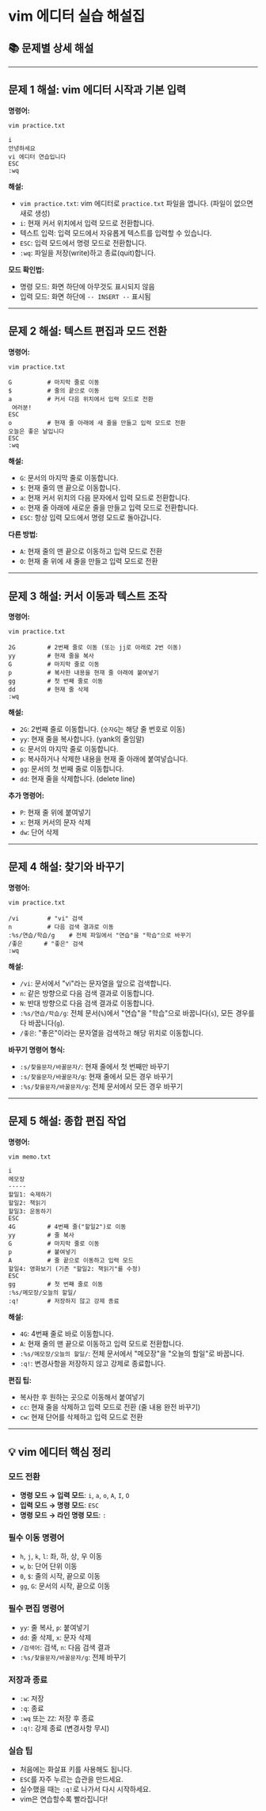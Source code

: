 # vim 에디터 실습 해설집

## 📚 문제별 상세 해설

---

## 문제 1 해설: vim 에디터 시작과 기본 입력

**명령어:**
```bash
vim practice.txt
```
```
i
안녕하세요
vi 에디터 연습입니다
ESC
:wq
```

**해설:**
- `vim practice.txt`: vim 에디터로 `practice.txt` 파일을 엽니다. (파일이 없으면 새로 생성)
- `i`: 현재 커서 위치에서 입력 모드로 전환합니다.
- 텍스트 입력: 입력 모드에서 자유롭게 텍스트를 입력할 수 있습니다.
- `ESC`: 입력 모드에서 명령 모드로 전환합니다.
- `:wq`: 파일을 저장(write)하고 종료(quit)합니다.

**모드 확인법:**
- 명령 모드: 화면 하단에 아무것도 표시되지 않음
- 입력 모드: 화면 하단에 `-- INSERT --` 표시됨

---

## 문제 2 해설: 텍스트 편집과 모드 전환

**명령어:**
```bash
vim practice.txt
```
```
G          # 마지막 줄로 이동
$          # 줄의 끝으로 이동
a          # 커서 다음 위치에서 입력 모드로 전환
 여러분!
ESC
o          # 현재 줄 아래에 새 줄을 만들고 입력 모드로 전환
오늘은 좋은 날입니다
ESC
:wq
```

**해설:**
- `G`: 문서의 마지막 줄로 이동합니다.
- `$`: 현재 줄의 맨 끝으로 이동합니다.
- `a`: 현재 커서 위치의 다음 문자에서 입력 모드로 전환합니다.
- `o`: 현재 줄 아래에 새로운 줄을 만들고 입력 모드로 전환합니다.
- `ESC`: 항상 입력 모드에서 명령 모드로 돌아갑니다.

**다른 방법:**
- `A`: 현재 줄의 맨 끝으로 이동하고 입력 모드로 전환
- `O`: 현재 줄 위에 새 줄을 만들고 입력 모드로 전환

---

## 문제 3 해설: 커서 이동과 텍스트 조작

**명령어:**
```bash
vim practice.txt
```
```
2G         # 2번째 줄로 이동 (또는 jj로 아래로 2번 이동)
yy         # 현재 줄을 복사
G          # 마지막 줄로 이동
p          # 복사한 내용을 현재 줄 아래에 붙여넣기
gg         # 첫 번째 줄로 이동
dd         # 현재 줄 삭제
:wq
```

**해설:**
- `2G`: 2번째 줄로 이동합니다. (`숫자G`는 해당 줄 번호로 이동)
- `yy`: 현재 줄을 복사합니다. (yank의 줄임말)
- `G`: 문서의 마지막 줄로 이동합니다.
- `p`: 복사하거나 삭제한 내용을 현재 줄 아래에 붙여넣습니다.
- `gg`: 문서의 첫 번째 줄로 이동합니다.
- `dd`: 현재 줄을 삭제합니다. (delete line)

**추가 명령어:**
- `P`: 현재 줄 위에 붙여넣기
- `x`: 현재 커서의 문자 삭제
- `dw`: 단어 삭제

---

## 문제 4 해설: 찾기와 바꾸기

**명령어:**
```bash
vim practice.txt
```
```
/vi        # "vi" 검색
n          # 다음 검색 결과로 이동
:%s/연습/학습/g    # 전체 파일에서 "연습"을 "학습"으로 바꾸기
/좋은      # "좋은" 검색
:wq
```

**해설:**
- `/vi`: 문서에서 "vi"라는 문자열을 앞으로 검색합니다.
- `n`: 같은 방향으로 다음 검색 결과로 이동합니다.
- `N`: 반대 방향으로 다음 검색 결과로 이동합니다.
- `:%s/연습/학습/g`: 전체 문서(`%`)에서 "연습"을 "학습"으로 바꿉니다(`s`), 모든 경우를 다 바꿉니다(`g`).
- `/좋은`: "좋은"이라는 문자열을 검색하고 해당 위치로 이동합니다.

**바꾸기 명령어 형식:**
- `:s/찾을문자/바꿀문자/`: 현재 줄에서 첫 번째만 바꾸기
- `:s/찾을문자/바꿀문자/g`: 현재 줄에서 모든 경우 바꾸기
- `:%s/찾을문자/바꿀문자/g`: 전체 문서에서 모든 경우 바꾸기

---

## 문제 5 해설: 종합 편집 작업

**명령어:**
```bash
vim memo.txt
```
```
i
메모장
-----
할일1: 숙제하기
할일2: 책읽기
할일3: 운동하기
ESC
4G         # 4번째 줄("할일2")로 이동
yy         # 줄 복사
G          # 마지막 줄로 이동
p          # 붙여넣기
A          # 줄 끝으로 이동하고 입력 모드
할일4: 영화보기 (기존 "할일2: 책읽기"를 수정)
ESC
gg         # 첫 번째 줄로 이동
:%s/메모장/오늘의 할일/
:q!        # 저장하지 않고 강제 종료
```

**해설:**
- `4G`: 4번째 줄로 바로 이동합니다.
- `A`: 현재 줄의 맨 끝으로 이동하고 입력 모드로 전환합니다.
- `:%s/메모장/오늘의 할일/`: 전체 문서에서 "메모장"을 "오늘의 할일"로 바꿉니다.
- `:q!`: 변경사항을 저장하지 않고 강제로 종료합니다.

**편집 팁:**
- 복사한 후 원하는 곳으로 이동해서 붙여넣기
- `cc`: 현재 줄을 삭제하고 입력 모드로 전환 (줄 내용 완전 바꾸기)
- `cw`: 현재 단어를 삭제하고 입력 모드로 전환

---

## 💡 vim 에디터 핵심 정리

### 모드 전환
- **명령 모드 → 입력 모드**: `i`, `a`, `o`, `A`, `I`, `O`
- **입력 모드 → 명령 모드**: `ESC`
- **명령 모드 → 라인 명령 모드**: `:`

### 필수 이동 명령어
- `h`, `j`, `k`, `l`: 좌, 하, 상, 우 이동
- `w`, `b`: 단어 단위 이동
- `0`, `$`: 줄의 시작, 끝으로 이동
- `gg`, `G`: 문서의 시작, 끝으로 이동

### 필수 편집 명령어
- `yy`: 줄 복사, `p`: 붙여넣기
- `dd`: 줄 삭제, `x`: 문자 삭제
- `/검색어`: 검색, `n`: 다음 검색 결과
- `:%s/찾을문자/바꿀문자/g`: 전체 바꾸기

### 저장과 종료
- `:w`: 저장
- `:q`: 종료
- `:wq` 또는 `ZZ`: 저장 후 종료
- `:q!`: 강제 종료 (변경사항 무시)

### 실습 팁
- 처음에는 화살표 키를 사용해도 됩니다.
- `ESC`를 자주 누르는 습관을 만드세요.
- 실수했을 때는 `:q!`로 나가서 다시 시작하세요.
- vim은 연습할수록 빨라집니다!
